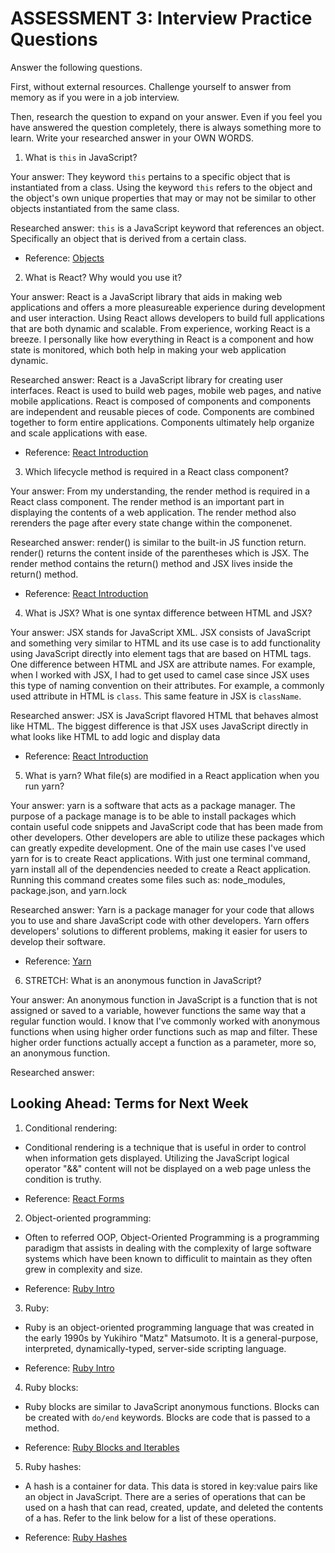 # ASSESSMENT 3: Interview Practice Questions

Answer the following questions.

First, without external resources. Challenge yourself to answer from memory as if you were in a job interview.

Then, research the question to expand on your answer. Even if you feel you have answered the question completely, there is always something more to learn. Write your researched answer in your OWN WORDS.


1. What is `this` in JavaScript?

  Your answer: They keyword `this` pertains to a specific object that is instantiated from a class. Using the keyword `this` refers to the object and the object's own unique properties that may or may not be similar to other objects instantiated from the same class.

  Researched answer: `this` is a JavaScript keyword that references an object. Specifically an object that is derived from a certain class.

  - Reference: [Objects](https://github.com/learn-academy-2022-charlie/Syllabus/blob/main/javascript/objects.md)


2. What is React? Why would you use it?

  Your answer: React is a JavaScript library that aids in making web applications and offers a more pleasureable experience during development and user interaction. Using React allows developers to build full applications that are both dynamic and scalable. From experience, working React is a breeze. I personally like how everything in React is a component and how state is monitored, which both help in making your web application dynamic.

  Researched answer: React is a JavaScript library for creating user interfaces. React is used to build web pages, mobile web pages, and native mobile applications. React is composed of components and components are independent and reusable pieces of code. Components are combined together to form entire applications. Components ultimately help organize and scale applications with ease.

  - Reference: [React Introduction](https://github.com/learn-academy-2022-charlie/Syllabus/blob/main/react/intro.md)



3. Which lifecycle method is required in a React class component?

  Your answer: From my understanding, the render method is required in a React class component. The render method is an important part in displaying the contents of a web application. The render method also rerenders the page after every state change within the componenet.

  Researched answer: render() is similar to the built-in JS function return. render() returns the content inside of the parentheses which is JSX. The render method contains the return() method and JSX lives inside the return() method.

  - Reference: [React Introduction](https://github.com/learn-academy-2022-charlie/Syllabus/blob/main/react/intro.md)


4. What is JSX? What is one syntax difference between HTML and JSX?

  Your answer: JSX stands for JavaScript XML. JSX consists of JavaScript and something very similar to HTML and its use case is to add functionality using JavaScript directly into element tags that are based on HTML tags. One difference between HTML and JSX are attribute names. For example, when I worked with JSX, I had to get used to camel case since JSX uses this type of naming convention on their attributes. For example, a commonly used attribute in HTML is `class`. This same feature in JSX is `className`.

  Researched answer: JSX is JavaScript flavored HTML that behaves almost like HTML. The biggest difference is that JSX uses JavaScript directly in what looks like HTML to add logic and display data

  - Reference: [React Introduction](https://github.com/learn-academy-2022-charlie/Syllabus/blob/main/react/intro.md)


5. What is yarn? What file(s) are modified in a React application when you run yarn?

  Your answer: yarn is a software that acts as a package manager. The purpose of a package manage is to be able to install packages which contain useful code snippets and JavaScript code that has been made from other developers. Other developers are able to utilize these packages which can greatly expedite development. One of the main use cases I've used yarn for is to create React applications. With just one terminal command, yarn install all of the dependencies needed to create a React application. Running this command creates some files such as: node_modules, package.json, and yarn.lock

  Researched answer: Yarn is a package manager for your code that allows you to use and share JavaScript code with other developers. Yarn offers developers' solutions to different problems, making it easier for users to develop their software.

  - Reference: [Yarn](https://classic.yarnpkg.com/lang/en/docs/getting-started/#:~:text=Yarn%20is%20a%20package%20manager,t%20ever%20have%20to%20worry.)

6. STRETCH: What is an anonymous function in JavaScript?

  Your answer: An anonymous function in JavaScript is a function that is not assigned or saved to a variable, however functions the same way that a regular function would. I know that I've commonly worked with anonymous functions when using higher order functions such as map and filter. These higher order functions actually accept a function as a parameter, more so, an anonymous function.

  Researched answer:


## Looking Ahead: Terms for Next Week

1. Conditional rendering:
- Conditional rendering is a technique that is useful in order to control when information gets displayed. Utilizing the JavaScript logical operator "&&" content will not be displayed on a web page unless the condition is truthy.

- Reference: [React Forms](https://github.com/learn-academy-2022-charlie/Syllabus/blob/main/react/forms.md)

2. Object-oriented programming:
- Often to referred OOP, Object-Oriented Programming is a programming paradigm that assists in dealing with the complexity of large software systems which have been known to difficulit to maintain as they often grew in complexity and size.

- Reference: [Ruby Intro](https://github.com/learn-academy-2022-charlie/Syllabus/blob/main/ruby/intro.md)

3. Ruby:
- Ruby is an object-oriented programming language that was created in the early 1990s by Yukihiro "Matz" Matsumoto. It is a general-purpose, interpreted, dynamically-typed, server-side scripting language.

- Reference: [Ruby Intro](https://github.com/learn-academy-2022-charlie/Syllabus/blob/main/ruby/intro.md)


4. Ruby blocks:
- Ruby blocks are similar to JavaScript anonymous functions. Blocks can be created with `do/end` keywords. Blocks are code that is passed to a method.

- Reference: [Ruby Blocks and Iterables](https://github.com/learn-academy-2022-charlie/Syllabus/blob/main/ruby/blocks.md)

5. Ruby hashes:
- A hash is a container for data. This data is stored in key:value pairs like an object in JavaScript. There are a series of operations that can be used on a hash that can read, created, update, and deleted the contents of a has. Refer to the link below for a list of these operations.

- Reference: [Ruby Hashes](https://github.com/learn-academy-2022-charlie/Syllabus/blob/main/ruby/hashes.md)
